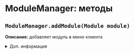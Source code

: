 # ModuleManager: методы
## `ModuleManager.addModule(Module module)`
**Описание:** добавляет модуль в меню клиента
<details>
<summary>Доп. информация</summary>

### Аргументы

| Аргумент | Значение |
| ------------- | ------------- |
| Module module | Модуль, который надо добавить |

**Возвращает:** нет

**Пример:**
```js
var module = new Module("AutoLava", true, true, ModuleCategory.PLAYER);
ModuleManager.addModule(module);
```
</details>
